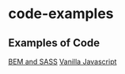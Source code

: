 # code-examples

## Examples of Code

[BEM and SASS](./sass-example.scss)
[Vanilla Javascript](./javascript-example.js)